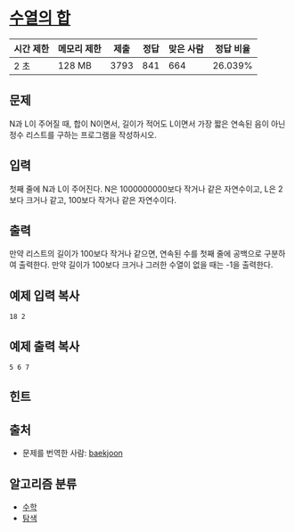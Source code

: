 # [수열의 합](https://www.acmicpc.net/problem/1024)

| 시간 제한 | 메모리 제한 | 제출   | 정답   | 맞은 사람 | 정답 비율   |
| ----- | ------ | ---- | ---- | ----- | ------- |
| 2 초   | 128 MB | 3793 | 841  | 664   | 26.039% |

## 문제

N과 L이 주어질 때, 합이 N이면서, 길이가 적어도 L이면서 가장 짧은 연속된 음이 아닌 정수 리스트를 구하는 프로그램을 작성하시오.

## 입력

첫째 줄에 N과 L이 주어진다. N은 1000000000보다 작거나 같은 자연수이고, L은 2보다 크거나 같고, 100보다 작거나 같은 자연수이다.

## 출력

만약 리스트의 길이가 100보다 작거나 같으면, 연속된 수를 첫째 줄에 공백으로 구분하여 출력한다. 만약 길이가 100보다 크거나 그러한 수열이 없을 때는 -1을 출력한다.

## 예제 입력 복사

```
18 2
```

## 예제 출력 복사

```
5 6 7
```

## 힌트

## 출처

- 문제를 번역한 사람: [baekjoon](https://www.acmicpc.net/user/baekjoon)

## 알고리즘 분류

- [수학](https://www.acmicpc.net/problem/tag/%EC%88%98%ED%95%99)
- [탐색](https://www.acmicpc.net/problem/tag/%ED%83%90%EC%83%89)